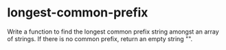 # longest-common-prefix
Write a function to find the longest common prefix string amongst an array of strings. If there is no common prefix, return an empty string "".
